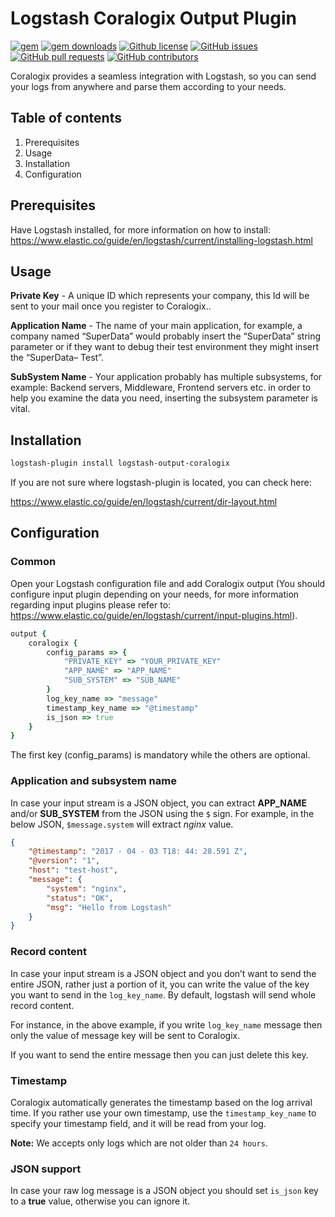 # Logstash Coralogix Output Plugin

[![gem](https://img.shields.io/gem/v/logstash-output-coralogix.svg?logo=ruby&logoColor=red&style=flat)](https://rubygems.org/gems/logstash-output-coralogix/)
[![gem downloads](https://img.shields.io/gem/dt/logstash-output-coralogix.svg?style=flat)](https://rubygems.org/gems/logstash-output-coralogix/)
[![Github license](https://img.shields.io/github/license/coralogix/logstash-output-coralogix.svg?logo=github&style=flat)](https://github.com/coralogix/logstash-output-coralogix/blob/master/LICENSE)
[![GitHub issues](https://img.shields.io/github/issues/coralogix/logstash-output-coralogix.svg?style=flat)](https://github.com/coralogix/logstash-output-coralogix/issues)
[![GitHub pull requests](https://img.shields.io/github/issues-pr/coralogix/logstash-output-coralogix.svg?style=flat)](https://github.com/coralogix/logstash-output-coralogix/pulls)
[![GitHub contributors](https://img.shields.io/github/contributors/coralogix/logstash-output-coralogix.svg?style=flat)](https://github.com/coralogix/logstash-output-coralogix/graphs/contributors)

Coralogix provides a seamless integration with Logstash, so you can send your logs from anywhere and parse them according to your needs.

## Table of contents

1. Prerequisites
2. Usage
3. Installation
4. Configuration

## Prerequisites

Have Logstash installed, for more information on how to install: https://www.elastic.co/guide/en/logstash/current/installing-logstash.html

## Usage

**Private Key** - A unique ID which represents your company, this Id will be sent to your mail once you register to Coralogix..

**Application Name** - The name of your main application, for example, a company named “SuperData” would probably insert the “SuperData” string parameter or if they want to debug their test environment they might insert the  “SuperData– Test”.

**SubSystem Name** - Your application probably has multiple subsystems, for example: Backend servers, Middleware, Frontend servers etc. in order to help you examine the data you need, inserting the subsystem parameter is vital.

## Installation

```bash
logstash-plugin install logstash-output-coralogix
```

If you are not sure where logstash-plugin is located, you can check here:

https://www.elastic.co/guide/en/logstash/current/dir-layout.html

## Configuration

### Common

Open your Logstash configuration file and add Coralogix output (You should configure input plugin depending on your needs, for more information regarding input plugins please refer to: https://www.elastic.co/guide/en/logstash/current/input-plugins.html).

```ruby
output {
    coralogix {
        config_params => {
            "PRIVATE_KEY" => "YOUR_PRIVATE_KEY"
            "APP_NAME" => "APP_NAME"
            "SUB_SYSTEM" => "SUB_NAME"
        }
        log_key_name => "message"
        timestamp_key_name => "@timestamp"
        is_json => true
    }
}
```

The first key (config_params) is mandatory while the others are optional.

### Application and subsystem name

In case your input stream is a JSON object, you can extract **APP_NAME** and/or **SUB_SYSTEM** from the JSON using the `$` sign. For example, in the below JSON, `$message.system` will extract *nginx* value.

```json
{
    "@timestamp": "2017 - 04 - 03 T18: 44: 28.591 Z",
    "@version": "1",
    "host": "test-host",
    "message": {
        "system": "nginx",
        "status": "OK",
        "msg": "Hello from Logstash"
    }
}
```

### Record content

In case your input stream is a JSON object and you don’t want to send the entire JSON, rather just a portion of it, you can write the value of the key you want to send in the `log_key_name`. By default, logstash will send whole record content.

For instance, in the above example, if you write `log_key_name` message then only the value of message key will be sent to Coralogix.

If you want to send the entire message then you can just delete this key.

### Timestamp

Coralogix automatically generates the timestamp based on the log arrival time. If you rather use your own timestamp, use the `timestamp_key_name` to specify your timestamp field, and it will be read from your log.

**Note:** We accepts only logs which are not older than `24 hours`.

### JSON support

In case your raw log message is a JSON object you should set `is_json` key to a **true** value, otherwise you can ignore it.
